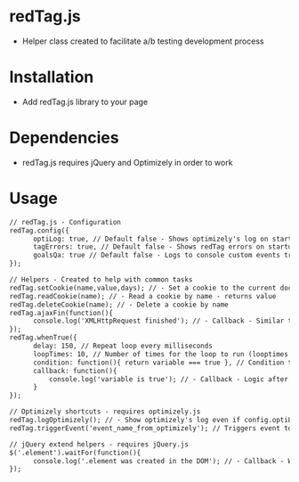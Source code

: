 # redTag.js
* Helper class created to facilitate a/b testing development process

# Installation
* Add redTag.js library to your page

# Dependencies
* redTag.js requires jQuery and Optimizely in order to work

# Usage
```HTML
// redTag.js - Configuration
redTag.config({
      optiLog: true, // Default false - Shows optimizely's log on startup
      tagErrors: true, // Default false - Shows redTag errors on startup
      goalsQa: true // Default false - Logs to console custom events triggered
});
```
```HTML
// Helpers - Created to help with common tasks
redTag.setCookie(name,value,days); // - Set a cookie to the current document
redTag.readCookie(name); // - Read a cookie by name - returns value
redTag.deleteCookie(name); // - Delete a cookie by name
redTag.ajaxFin(function(){
      console.log('XMLHttpRequest finished'); // - Callback - Similar to ajaxComplete function
});
redTag.whenTrue({
      delay: 150, // Repeat loop every milliseconds
      loopTimes: 10, // Number of times for the loop to run (looptimes * delay = total time)
      condition: function(){ return variable === true }, // Condition to test
      callback: function(){
          console.log('variable is true'); // - Callback - Logic after condition is true
      }
});
```
```HTML
// Optimizely shortcuts - requires optimizely.js
redTag.logOptimizely(); // - Show optimizely's log even if config.optiLog == false
redTag.triggerEvent('event_name_from_optimizely'); // Triggers event to Optimizely
```
```HTML
// jQuery extend helpers - requires jQuery.js
$('.element').waitFor(function(){
      console.log('.element was created in the DOM'); // - Callback - When element is created
});
```
